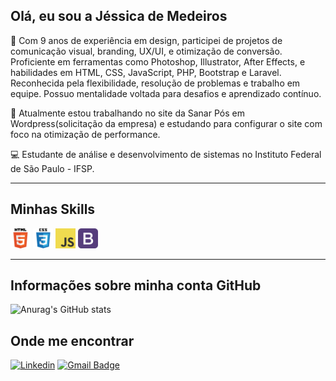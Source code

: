 ## Olá, eu sou a <strong>Jéssica de Medeiros</strong>

💼 Com 9 anos de experiência em design, participei de projetos de comunicação visual, branding, UX/UI, e otimização de conversão. Proficiente em ferramentas como Photoshop, Illustrator, After Effects, e habilidades em HTML, CSS, JavaScript, PHP, Bootstrap e Laravel. Reconhecida pela flexibilidade, resolução de problemas e trabalho em equipe. Possuo mentalidade voltada para desafios e aprendizado contínuo.

🔭 Atualmente estou trabalhando no site da Sanar Pós em Wordpress(solicitação da empresa) e estudando para configurar o site com foco na otimização de performance. 

💻 Estudante de análise e desenvolvimento de sistemas no Instituto Federal de São Paulo - IFSP.

---

## Minhas Skills

<code><img height="32" src="https://raw.githubusercontent.com/github/explore/80688e429a7d4ef2fca1e82350fe8e3517d3494d/topics/html/html.png" alt="HTML5"/></code>
<code><img height="32" src="https://raw.githubusercontent.com/github/explore/80688e429a7d4ef2fca1e82350fe8e3517d3494d/topics/css/css.png" alt="CSS"/></code>
<code><img height="32" src="https://raw.githubusercontent.com/github/explore/80688e429a7d4ef2fca1e82350fe8e3517d3494d/topics/javascript/javascript.png" alt="Javascript"/></code>
<code><img height="32" src="https://raw.githubusercontent.com/github/explore/80688e429a7d4ef2fca1e82350fe8e3517d3494d/topics/bootstrap/bootstrap.png" alt="Bootstrap"/></code>


---

## Informações sobre minha conta GitHub

![Anurag's GitHub stats](https://github-readme-stats.vercel.app/api?username=jessica-jmc&theme=algolia&show_icons=true)

## Onde me encontrar

[![Linkedin](https://img.shields.io/badge/-Jessica-blue?style=flat-square&logo=Linkedin&logoColor=white&link=https://www.linkedin.com/in/jessicamedeiros01/)](https://www.linkedin.com/in/jessicamedeiros01/)
[![Gmail Badge](https://img.shields.io/badge/-jessica.de.mc@gmail.com-006bed?style=flat-square&logo=Gmail&logoColor=white&link=mailto:jessica.de.mc@gmail.com)](mailto:jessica.de.mc@gmail.com)
